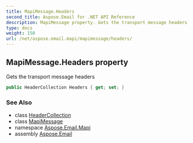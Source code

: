 ```yaml
---
title: MapiMessage.Headers
second_title: Aspose.Email for .NET API Reference
description: MapiMessage property. Gets the transport message headers
type: docs
weight: 150
url: /net/aspose.email.mapi/mapimessage/headers/
---
```

## MapiMessage.Headers property

Gets the transport message headers

```csharp
public HeaderCollection Headers { get; set; }
```

### See Also

* class [HeaderCollection](../../../aspose.email.mime/headercollection/)
* class [MapiMessage](../)
* namespace [Aspose.Email.Mapi](../../mapimessage/)
* assembly [Aspose.Email](../../../)


